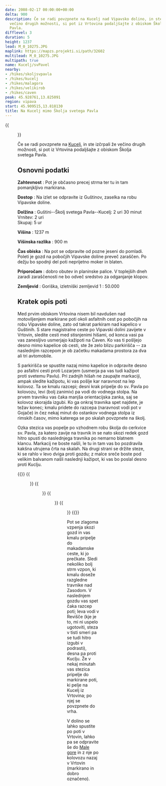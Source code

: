 ```yaml
---
date: 2008-02-17 00:00:00+00:00
delta: 900
description: Če se radi povzpnete na Kucelj nad Vipavsko dolino, in ste izčrpali že
  večino drugih možnosti, si pot iz Vrtovina podaljšajte z obiskom Školja svetega
  Pavla.
difflevel: 3
duration: 5
height: 1237
lead: M_0_10275.JPG
maplink: https://mapzs.projekti.si/path/32602
multilead: M_0_10275.JPG
multipath: true
name: Kucelj/svPavel
nearby:
- /hikes/skoljsvpavla
- /hikes/kucelj
- /hikes/malagora
- /hikes/velikirob
- /hikes/caven
peak: 45.928761,13.825091
region: vipava
start: 45.909515,13.818130
title: Na Kucelj mimo Školja svetega Pavla
---
```

{{<figure src="M_0_10275.JPG">}}

Če se radi povzpnete na [Kucelj](../), in ste izčrpali že večino drugih možnosti, si pot iz Vrtovina podaljšajte z obiskom Školja svetega Pavla.

## Osnovni podatki

**Zahtevnost**
:   Pot je občasno precej strma ter tu in tam pomanjkljivo markirana.

**Dostop**
:   Na izlet se odpravite iz Guštinov, zaselka na robu Vipavske doline.

**Dolžina**
:   Guštini--Školj svetega Pavla--Kucelj: 2 uri 30 minut\
    Vrnitev: 2 uri\
    Skupaj: 5 ur

**Višina**
:   1237 m

**Višinska razlika**
:   900 m

**Čas obiska**
:   Na pot se odpravite od pozne jeseni do pomladi. Poleti je gozd na pobočjih Vipavske doline preveč zaraščen. Po dežju bo spodnji del poti neprijetno moker in blaten.

**Priporočam**
:   dobro obutev in planinske palice. V toplejših dneh zaradi zaraščenosti ne bo odveč sredstvo za odganjanje klopov.

**Zemljevid**
:   Goriška, izletniški zemljevid 1 : 50.000

Kratek opis poti
----------------

Med prvim obiskom Vrtovina nisem bil navdušen nad motoviljenjem markirane poti okoli asfaltnih cest po pobočjih na robu Vipavske doline, zato od takrat parkiram nad kapelico v Guštinih. S stare magistralne ceste po Vipavski dolini zavijete v Vrtovin, sledite cesti med stisnjenimi hišami, od konca vasi pa vas zanesljivo usmerjajo kažipoti na Čaven. Ko vas ti pošljejo desno mimo kapelice ob cesti, ste že zelo blizu parkirišča -- za naslednjim razcepom je ob začetku makadama prostora za dva ali tri avtomobile.

S parkirišča se spustite nazaj mimo kapelice in odpravite desno po asfaltni cesti proti Lozarjem (usmerja pa vas tudi kažipot proti svetemu Pavlu). Pri zadnjih hišah ne zaupajte markaciji, ampak sledite kažipotu, ki vas pošlje kar naravnost na lep kolovoz. Ta se kmalu razcepi; desni krak pripelje do sv. Pavla po kolovozu, levi (bolj zanimiv) pa vodi do vodnega stolpa. Na prvem travniku vas čaka manjša orientacijska zanka, saj se kolovoz skorajda izgubi. Ko ga onkraj travnika spet najdete, je težav konec; kmalu pridete do razcepa (naravnost vodi pot v Gojače) in čez nekaj minut do ostankov vodnega stolpa iz rimskih časov, mimo katerega se po skalah povzpnete na školj.

Ozka stezica vas popelje po vzhodnem robu školja do cerkvice sv. Pavla, za katero zavije na travnik in se nato skozi redek gozd hitro spusti do naslednjega travnika po nemarno blatnem klancu. Markacij ne boste našli, le tu in tam vas bo pozdravila kakšna utrujena črta na skalah. Na drugi strani se držite steze, ki se rahlo v levo dviga proti gozdu; z malce sreče boste pod velikim balvanom našli naslednji kažipot, ki vas bo poslal desno proti Kuclju.

{{<gallery>}} {{<figure src="M_0_10275.JPG" caption="Veliki rob in Kucelj">}}
{{<figure src="M_0_10264.JPG" caption="Stene pod školjem">}}
{{<figure src="M_0_10276.JPG" caption="Sveti Pavel">}}
{{<figure src="M_0_10278.JPG" caption="Razgled z vrha">}}
{{</gallery>}} 

Pot se zlagoma vzpenja skozi gozd in vas kmalu pripelje do makadamske ceste, ki jo prečkate. Sledi nekoliko bolj strm vzpon, ki kmalu doseže razgledne travnike nad Zasodom. V naslednjem gozdu vas spet čaka razcep poti; leva vodi v Revišče (kje je to, mi ni uspelo ugotoviti, steza v tisti smeri pa se tudi hitro izgubi v podrasti), desna pa proti Kuclju. Že v nekaj minutah vas stezica pripelje do markirane poti, ki pelje na Kucelj iz Vrtovina; po njej se povzpnete do vrha.

V dolino se lahko spustite po poti v Vrtovin, lahko pa se odpravite še do [Male gore](../malagora) in z nje po kolovozu nazaj v Vrtovin (markirano in dobro označeno).
